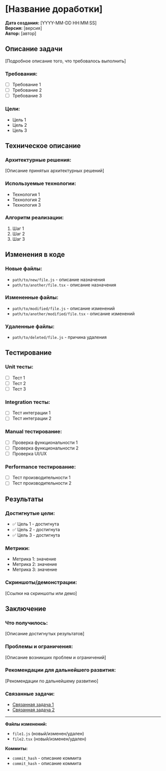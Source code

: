 # [Название доработки]

**Дата создания:** [YYYY-MM-DD HH:MM:SS]  
**Версия:** [версия]  
**Автор:** [автор]  

## Описание задачи

[Подробное описание того, что требовалось выполнить]

### Требования:
- [ ] Требование 1
- [ ] Требование 2
- [ ] Требование 3

### Цели:
- Цель 1
- Цель 2
- Цель 3

## Техническое описание

### Архитектурные решения:
[Описание принятых архитектурных решений]

### Используемые технологии:
- Технология 1
- Технология 2
- Технология 3

### Алгоритм реализации:
1. Шаг 1
2. Шаг 2
3. Шаг 3

## Изменения в коде

### Новые файлы:
- `path/to/new/file.js` - описание назначения
- `path/to/another/file.tsx` - описание назначения

### Измененные файлы:
- `path/to/modified/file.js` - описание изменений
- `path/to/another/modified/file.tsx` - описание изменений

### Удаленные файлы:
- `path/to/deleted/file.js` - причина удаления

## Тестирование

### Unit тесты:
- [ ] Тест 1
- [ ] Тест 2
- [ ] Тест 3

### Integration тесты:
- [ ] Тест интеграции 1
- [ ] Тест интеграции 2

### Manual тестирование:
- [ ] Проверка функциональности 1
- [ ] Проверка функциональности 2
- [ ] Проверка UI/UX

### Performance тестирование:
- [ ] Тест производительности 1
- [ ] Тест производительности 2

## Результаты

### Достигнутые цели:
- ✅ Цель 1 - достигнута
- ✅ Цель 2 - достигнута
- ✅ Цель 3 - достигнута

### Метрики:
- Метрика 1: значение
- Метрика 2: значение
- Метрика 3: значение

### Скриншоты/демонстрации:
[Ссылки на скриншоты или демо]

## Заключение

### Что получилось:
[Описание достигнутых результатов]

### Проблемы и ограничения:
[Описание возникших проблем и ограничений]

### Рекомендации для дальнейшего развития:
[Рекомендации по дальнейшему развитию]

### Связанные задачи:
- [Связанная задача 1](ссылка)
- [Связанная задача 2](ссылка)

---

**Файлы изменений:**
- `file1.js` (новый/изменен/удален)
- `file2.tsx` (новый/изменен/удален)

**Коммиты:**
- `commit_hash` - описание коммита
- `commit_hash` - описание коммита